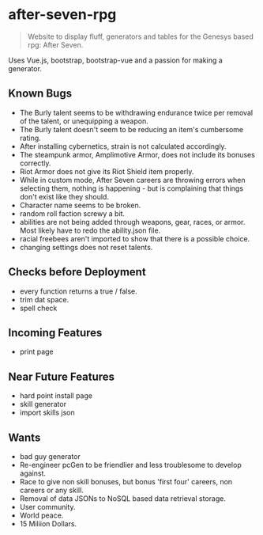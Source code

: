 # after-seven-rpg

> Website to display fluff, generators and tables for the Genesys based rpg: After Seven.

Uses Vue.js, bootstrap, bootstrap-vue and a passion for making a generator.

## Known Bugs
- The Burly talent seems to be withdrawing endurance twice per removal of the talent, or unequipping a weapon.
- The Burly talent doesn't seem to be reducing an item's cumbersome rating. 
- After installing cybernetics, strain is not calculated accordingly.
- The steampunk armor, Amplimotive Armor, does not include its bonuses correctly. 
- Riot Armor does not give its Riot Shield item properly. 
- While in custom mode, After Seven careers are throwing errors when selecting them, nothing is happening - but is complaining that things don't exist like they should.
- Character name seems to be broken.
- random roll faction screwy a bit.
- abilities are not being added through weapons, gear, races, or armor. Most likely have to redo the ability.json file.
- racial freebees aren't imported to show that there is a possible choice.
- changing settings does not reset talents.

## Checks before Deployment
- every function returns a true / false.
- trim dat space.
- spell check

## Incoming Features 
- print page

## Near Future Features
- hard point install page
- skill generator
- import skills json

## Wants
- bad guy generator
- Re-engineer pcGen to be friendlier and less troublesome to develop against.
- Race to give non skill bonuses, but bonus 'first four' careers, non careers or any skill.
- Removal of data JSONs to NoSQL based data retrieval storage.
- User community.
- World peace.
- 15 Miliion Dollars.